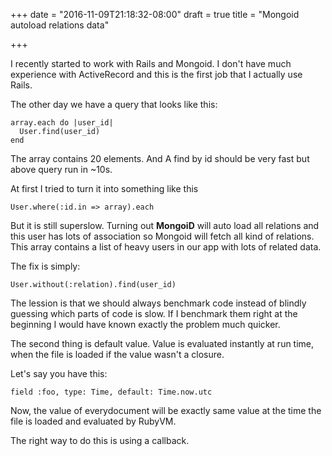 +++
date = "2016-11-09T21:18:32-08:00"
draft = true
title = "Mongoid autoload relations data"

+++

I recently started to work with Rails and Mongoid. I don't have much
experience with ActiveRecord and this is the first job that I actually
use Rails.

The other day we have a query that looks like this:

```
array.each do |user_id|
  User.find(user_id)
end
```

The array contains 20 elements. And A find by id should be very fast but
above query run in ~10s.

At first I tried to turn it into something like this

```
User.where(:id.in => array).each 
```

But it is still superslow. Turning out **MongoiD** will auto load all
relations and this user has lots of association so Mongoid will fetch
all kind of relations. This array contains a list of heavy users in our
app with lots of related data.

The fix is simply:

```
User.without(:relation).find(user_id)
```

The lession is that we should always benchmark code instead of blindly
guessing which parts of code is slow. If I benchmark them right at the
beginning I would have known exactly the problem much quicker.

The second thing is default value. Value is evaluated instantly at run
time, when the file is loaded if the value wasn't a closure.

Let's say you have this:

```
field :foo, type: Time, default: Time.now.utc
```

Now, the value of everydocument will be exactly same value at the time
the file is loaded and evaluated by RubyVM.

The right way to do this is using a callback.
